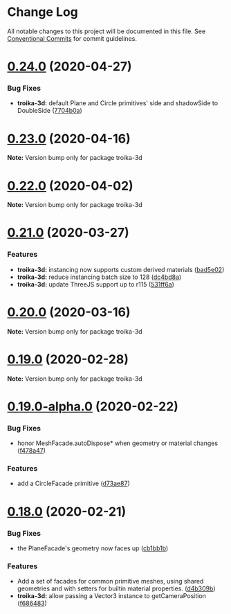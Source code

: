# Change Log

All notable changes to this project will be documented in this file.
See [Conventional Commits](https://conventionalcommits.org) for commit guidelines.

# [0.24.0](https://github.com/protectwise/troika/compare/v0.23.0...v0.24.0) (2020-04-27)


### Bug Fixes

* **troika-3d:** default Plane and Circle primitives' side and shadowSide to DoubleSide ([7704b0a](https://github.com/protectwise/troika/commit/7704b0aea544231315880352e0ddc263d7092625))





# [0.23.0](https://github.com/protectwise/troika/compare/v0.22.0...v0.23.0) (2020-04-16)

**Note:** Version bump only for package troika-3d





# [0.22.0](https://github.com/protectwise/troika/compare/v0.21.0...v0.22.0) (2020-04-02)

**Note:** Version bump only for package troika-3d





# [0.21.0](https://github.com/protectwise/troika/compare/v0.20.0...v0.21.0) (2020-03-27)


### Features

* **troika-3d:** instancing now supports custom derived materials ([bad5e02](https://github.com/protectwise/troika/commit/bad5e022e29e0b656258017f8697d1611eb9d2e9))
* **troika-3d:** reduce instancing batch size to 128 ([dc4bd8a](https://github.com/protectwise/troika/commit/dc4bd8aadd5826b4fe8247f981a03f43624a7bd7))
* **troika-3d:** update ThreeJS support up to r115 ([531ff6a](https://github.com/protectwise/troika/commit/531ff6a175b41d6fd273b1ca0fa91c5826360b22))





# [0.20.0](https://github.com/protectwise/troika/compare/v0.19.0...v0.20.0) (2020-03-16)

**Note:** Version bump only for package troika-3d





# [0.19.0](https://github.com/protectwise/troika/compare/v0.19.0-alpha.0...v0.19.0) (2020-02-28)

**Note:** Version bump only for package troika-3d





# [0.19.0-alpha.0](https://github.com/protectwise/troika/compare/v0.18.0...v0.19.0-alpha.0) (2020-02-22)


### Bug Fixes

* honor MeshFacade.autoDispose* when geometry or material changes ([f478a47](https://github.com/protectwise/troika/commit/f478a47da138007a73804cf6af9b81f8d2234770))


### Features

* add a CircleFacade primitive ([d73ae87](https://github.com/protectwise/troika/commit/d73ae872c8838181801b226adc7c02f3fcbb14bf))





# [0.18.0](https://github.com/protectwise/troika/compare/v0.17.1...v0.18.0) (2020-02-21)


### Bug Fixes

* the PlaneFacade's geometry now faces up ([cb1bb1b](https://github.com/protectwise/troika/commit/cb1bb1b4b26f2f09fab4e433e2449ca2f3d2aa1a))


### Features

* Add a set of facades for common primitive meshes, using shared geometries and with setters for builtin material properties. ([d4b309b](https://github.com/protectwise/troika/commit/d4b309b179edba4b59ca87d13100a38be1b374a7))
* **troika-3d:** allow passing a Vector3 instance to getCameraPosition ([f686483](https://github.com/protectwise/troika/commit/f6864835649b00cef4b53d3a9bd5d3d880d57d8d))
